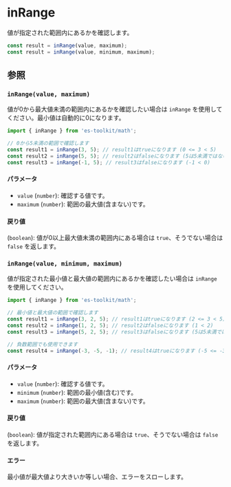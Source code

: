 # inRange

値が指定された範囲内にあるかを確認します。

```typescript
const result = inRange(value, maximum);
const result = inRange(value, minimum, maximum);
```

## 参照

### `inRange(value, maximum)`

値が0から最大値未満の範囲内にあるかを確認したい場合は `inRange` を使用してください。最小値は自動的に0になります。

```typescript
import { inRange } from 'es-toolkit/math';

// 0から5未満の範囲で確認します
const result1 = inRange(3, 5); // result1はtrueになります (0 <= 3 < 5)
const result2 = inRange(5, 5); // result2はfalseになります (5は5未満ではない)
const result3 = inRange(-1, 5); // result3はfalseになります (-1 < 0)
```

#### パラメータ

- `value` (`number`): 確認する値です。
- `maximum` (`number`): 範囲の最大値(含まない)です。

#### 戻り値

(`boolean`): 値が0以上最大値未満の範囲内にある場合は `true`、そうでない場合は `false` を返します。

### `inRange(value, minimum, maximum)`

値が指定された最小値と最大値の範囲内にあるかを確認したい場合は `inRange` を使用してください。

```typescript
import { inRange } from 'es-toolkit/math';

// 最小値と最大値の範囲で確認します
const result1 = inRange(3, 2, 5); // result1はtrueになります (2 <= 3 < 5)
const result2 = inRange(1, 2, 5); // result2はfalseになります (1 < 2)
const result3 = inRange(5, 2, 5); // result3はfalseになります (5は5未満ではない)

// 負数範囲でも使用できます
const result4 = inRange(-3, -5, -1); // result4はtrueになります (-5 <= -3 < -1)
```

#### パラメータ

- `value` (`number`): 確認する値です。
- `minimum` (`number`): 範囲の最小値(含む)です。
- `maximum` (`number`): 範囲の最大値(含まない)です。

#### 戻り値

(`boolean`): 値が指定された範囲内にある場合は `true`、そうでない場合は `false` を返します。

#### エラー

最小値が最大値より大きいか等しい場合、エラーをスローします。
